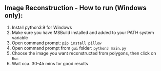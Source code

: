 ## Image Reconstruction - How to run (Windows only):

1. Install python3.9 for Windows
1. Make sure you have MSBuild installed and added to your PATH system variable
1. Open command prompt: `pip install pillow`
1. Open command prompt from `gui` folder: `python3 main.py`
1. Choose the image you want reconstructed from polygons, then click on `Run`
1. Wait cca. 30-45 mins for good results